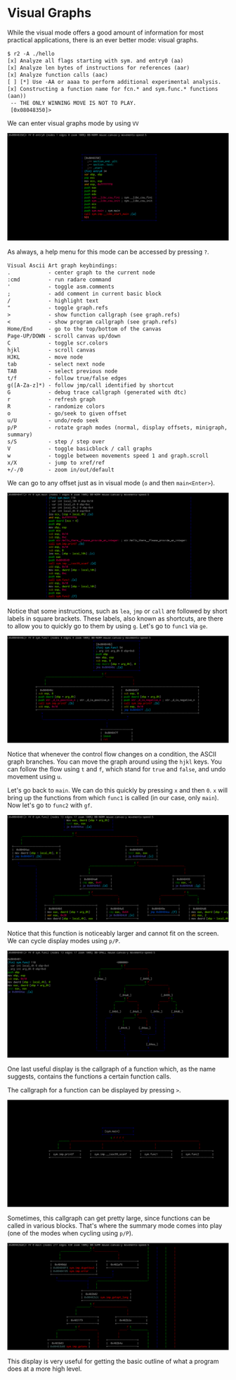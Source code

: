 # Visual Graphs

While the visual mode offers a good amount of information for most practical applications, there is an ever better mode: visual graphs.

```
$ r2 -A ./hello
[x] Analyze all flags starting with sym. and entry0 (aa)
[x] Analyze len bytes of instructions for references (aar)
[x] Analyze function calls (aac)
[ ] [*] Use -AA or aaaa to perform additional experimental analysis.
[x] Constructing a function name for fcn.* and sym.func.* functions (aan))
 -- THE ONLY WINNING MOVE IS NOT TO PLAY.
 [0x08048350]> 
```

We can enter visual graphs mode by using `VV`

![](img/visual_graphs_first.png)

As always, a help menu for this mode can be accessed by pressing `?`.

```
Visual Ascii Art graph keybindings:
.            - center graph to the current node
:cmd         - run radare command
'            - toggle asm.comments
;            - add comment in current basic block
/            - highlight text
"            - toggle graph.refs
>            - show function callgraph (see graph.refs)
<            - show program callgraph (see graph.refs)
Home/End     - go to the top/bottom of the canvas
Page-UP/DOWN - scroll canvas up/down
C            - toggle scr.colors
hjkl         - scroll canvas
HJKL         - move node
tab          - select next node
TAB          - select previous node
t/f          - follow true/false edges
g([A-Za-z]*) - follow jmp/call identified by shortcut
G            - debug trace callgraph (generated with dtc)
r            - refresh graph
R            - randomize colors
o            - go/seek to given offset
u/U          - undo/redo seek
p/P          - rotate graph modes (normal, display offsets, minigraph, summary)
s/S          - step / step over
V            - toggle basicblock / call graphs
w            - toggle between movements speed 1 and graph.scroll
x/X          - jump to xref/ref
+/-/0        - zoom in/out/default
```

We can go to any offset just as in visual mode (`o` and then `main<Enter>`).

![](img/visual_graphs_main.png)

Notice that some instructions, such as `lea`, `jmp` or `call` are followed by short labels in square brackets. These labels, also known as shortcuts, are there to allow you to quickly go to them by using `g`. Let's go to `func1` via `ge`.

![](img/visual_graphs_func1.png)

Notice that whenever the control flow changes on a condition, the ASCII graph branches. You can move the graph around using the `hjkl` keys. You can follow the flow using `t` and `f`, which stand for `true` and `false`, and undo movement using `u`.

Let's go back to `main`. We can do this quickly by pressing `x` and then `0`. `x` will bring up the functions from which `func1` is called (in our case, only `main`). Now let's go to `func2` with `gf`.

![](img/visual_graphs_func2.png)

Notice that this function is noticeably larger and cannot fit on the screen. We can cycle display modes using `p/P`.

![](img/visual_graphs_summ.png)

One last useful display is the callgraph of a function which, as the name suggests, contains the functions a certain function calls.

The callgraph for a function can be displayed by pressing `>`.

![](img/visual_graphs_callgraph.png)

Sometimes, this callgraph can get pretty large, since functions can be called in various blocks. That's where the summary mode comes into play (one of the modes when cycling using `p/P`).

![](img/visual_graphs_bbsumm.png)

This display is very useful for getting the basic outline of what a program does at a more high level.
